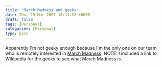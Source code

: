 ```yaml
---
title: 'March Madness and geeks'
date: Thu, 15 Mar 2007 18:11:52 +0000
draft: false
tags: [Personal]
categories: [Personal]
type: post
---
```


Apparently I'm not geeky enough because I'm the only one on our team who is remotely interested in [March Madness](http://en.wikipedia.org/wiki/NCAA_Men's_Division_I_Basketball_Championship). NOTE: I included a link to Wikipedia for the geeks to see what March Madness is.